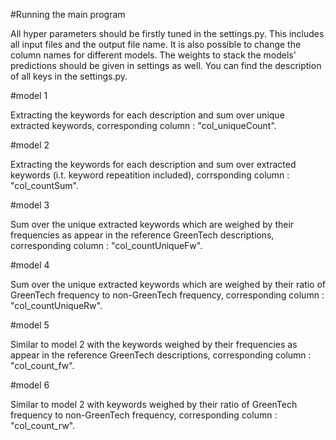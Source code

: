 #Running the main program

All hyper parameters should be firstly tuned in the settings.py.
This includes all input files and the output file name. 
It is also possible to change the column names for different 
models. The weights to stack the models' predictions should be 
given in settings as well. You can find the description of all 
keys in the settings.py.

#model 1

Extracting the keywords for each description and sum over unique 
extracted keywords, corresponding column : "col_uniqueCount".

#model 2

Extracting the keywords for each description and sum over 
extracted keywords (i.t. keyword repeatition included), corrsponding
column : "col_countSum".

#model 3

Sum over the unique extracted keywords which are weighed by 
their frequencies as appear in the reference GreenTech 
descriptions, corresponding column : "col_countUniqueFw".

#model 4

Sum over the unique extracted keywords which are weighed by 
their ratio of GreenTech frequency to non-GreenTech frequency,
corresponding column : "col_countUniqueRw".

#model 5

Similar to model 2 with the keywords weighed by 
their frequencies as appear in the reference GreenTech 
descriptions, corresponding column : "col_count_fw".

#model 6

Similar to model 2 with keywords weighed by 
their ratio of GreenTech frequency to non-GreenTech frequency,
corresponding column : "col_count_rw".

